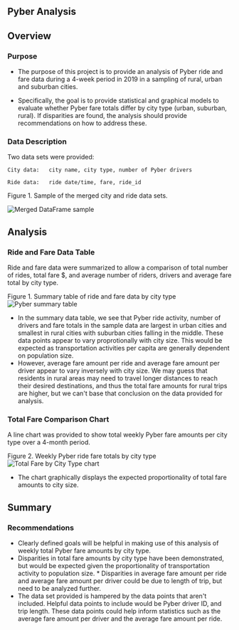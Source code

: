 ## Pyber Analysis


## Overview


### Purpose

* The purpose of this project is to provide an analysis of Pyber ride and fare data during a 4-week period in 2019 in a sampling of rural, urban and suburban cities. 

* Specifically, the goal is to provide statistical and graphical models to evaluate whether Pyber fare totals differ by city type (urban, suburban, rural).  If disparities are found, the analysis should provide recommendations on how to address these.  

### Data Description

Two data sets were provided: 
```
City data:   city name, city type, number of Pyber drivers

Ride data:   ride date/time, fare, ride_id

```
Figure 1.   Sample of the merged city and ride data sets.

![Merged DataFrame sample](https://user-images.githubusercontent.com/107505166/179433367-cba63363-7a54-4b21-9a7b-8004f852d87a.PNG)

## Analysis 

### Ride and Fare Data Table 

Ride and fare data were summarized to allow a comparison of total number of rides, total fare $, and average number of riders, drivers and average fare total  by city type.

Figure 1.   Summary table of ride and fare data by city type
![Pyber summary table](https://user-images.githubusercontent.com/107505166/179433404-0912eb4a-cae9-4fe7-b54f-e53ee9d2c057.PNG)
* In the summary data table, we see that Pyber ride activity, number of drivers and fare totals in the sample data are largest in urban cities and smallest in rural cities with suburban cities falling in the middle.   These data points appear to vary proprotionally with city size.  This would be expected as transportation activities per capita are generally dependent on population size. 
* However, average fare amount per ride and average fare amount per driver appear to vary inversely with city size.  We may guess that residents in rural areas may need to travel longer distances to reach their desired destinations, and thus the total fare amounts for rural trips are higher, but we can't base that conclusion on the data provided for analysis.

### Total Fare Comparison Chart

A line chart was provided to show total weekly Pyber fare amounts per city type over a 4-month period.

Figure 2.   Weekly Pyber ride fare totals by city type
![Total Fare by City Type chart](https://user-images.githubusercontent.com/107505166/179433433-4c3e9cc6-8a95-42e3-acc1-099c1285af10.png)
* The chart graphically displays the expected proportionality of total fare amounts to city size.

## Summary

### Recommendations  
* Clearly defined goals will be helpful in making use of this analysis of weekly total Pyber fare amounts by city type.
* Disparities in total fare amounts by city type have been demonstrated, but would be expected given the proportionality of transportation activity to population size.  * Disparities in average fare amount per ride and average fare amount per driver could be due to length of trip, but need to be analyzed further. 
* The data set provided is hampered by the data points that aren't included.   Helpful data points to include would be Pyber driver ID, and trip length.  These data points could help inform statistics such as the average fare amount per driver and the average fare amount per ride.   
